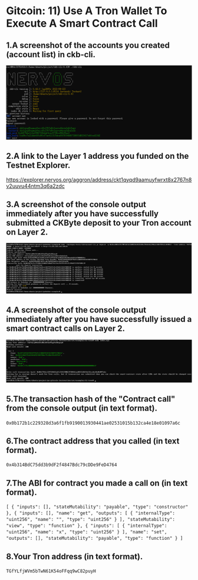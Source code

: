 
# Gitcoin: 11) Use A Tron Wallet To Execute A Smart Contract Call
## 1.A screenshot of the accounts you created (account list) in ckb-cli.
![](accounts.png)
## 2.A link to the Layer 1 address you funded on the Testnet Explorer.
https://explorer.nervos.org/aggron/address/ckt1qyqd9aamuyfwrxt8x2767n8v2uuvu44ntm3q6a2zdc
## 3.A screenshot of the console output immediately after you have successfully submitted a CKByte deposit to your Tron account on Layer 2.
![](deposit.png)
## 4.A screenshot of the console output immediately after you have successfully issued a smart contract calls on Layer 2.
![](call_contract.png)
## 5.The transaction hash of the "Contract call" from the console output (in text format).
`0x0b172b1c229328d3a6f1fb9190013930441ae02531015b132ca4e18e01097a6c`
## 6.The contract address that you called (in text format).
`0x4b314BdC75dd3b9dF2f4847Bdc79cDDe9FeD4764`
## 7.The ABI for contract you made a call on (in text format).
 `[
  {
    "inputs": [],
    "stateMutability": "payable",
    "type": "constructor"
  },
  {
    "inputs": [],
    "name": "get",
    "outputs": [
      {
        "internalType": "uint256",
        "name": "",
        "type": "uint256"
      }
    ],
    "stateMutability": "view",
    "type": "function"
  },
  {
    "inputs": [
      {
        "internalType": "uint256",
        "name": "x",
        "type": "uint256"
      }
    ],
    "name": "set",
    "outputs": [],
    "stateMutability": "payable",
    "type": "function"
  }
]`
## 8.Your Tron address (in text format).
`TGfYLfjWVm5bTwN61K54oFFqq9wC82puyH`


